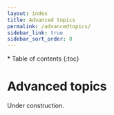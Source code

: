 ```yaml
---
layout: index
title: Advanced topics
permalink: /advancedtopics/
sidebar_link: true
sidebar_sort_order: 8
---
```


<div id="toc-wrapper" markdown="1">
* Table of contents
{:toc}
</div>


# Advanced topics

Under construction.
